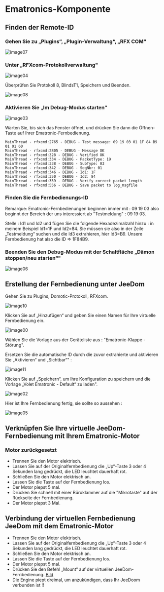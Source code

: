 # Ematronics-Komponente

## Finden der Remote-ID

### Gehen Sie zu „Plugins“, „Plugin-Verwaltung“, „RFX COM"

![image07](images/volet.ematronic/image07.png)

### Unter „RFXcom-Protokollverwaltung"

![image04](images/volet.ematronic/image04.png)

Überprüfen Sie Protokoll 8, BlindsT1, Speichern und Beenden.

![image08](images/volet.ematronic/image08.png)

### Aktivieren Sie „Im Debug-Modus starten"

![image03](images/volet.ematronic/image03.png)

Warten Sie, bis sich das Fenster öffnet, und drücken Sie dann die Öffnen-Taste auf Ihrer Ematronic-Fernbedienung.

````
MainThread - rfxcmd:2765 - DEBUG - Test message: 09 19 03 01 1F 84 B9 01 01 60
MainThread - rfxcmd:2805 - DEBUG - Message OK
MainThread - rfxcmd:328 - DEBUG - Verified OK
MainThread - rfxcmd:334 - DEBUG - PacketType: 19
MainThread - rfxcmd:338 - DEBUG - SubType: 03
MainThread - rfxcmd:342 - DEBUG - SeqNbr: 01
MainThread - rfxcmd:346 - DEBUG - Id1: 1F
MainThread - rfxcmd:350 - DEBUG - Id2: 84
MainThread - rfxcmd:359 - DEBUG - Verify correct packet length
MainThread - rfxcmd:556 - DEBUG - Save packet to log_msgfile
````

### Finden Sie die Fernbedienungs-ID

Remarque: Ematronic-Fernbedienungen beginnen immer mit : 09 19 03 also beginnt der Bereich der uns interessiert ab "Testmeldung" : 09 19 03.

Stelle : Id1 und Id2 und fügen Sie die folgende Hexadezimalzahl hinzu : in meinem Beispiel Id1=1F und Id2=84. Sie müssen sie also in der Zeile „Testmeldung“ suchen und die Id3 extrahieren, hier Id3=B9. Unsere Fernbedienung hat also die ID ⇒ 1F84B9.

### Beenden Sie den Debug-Modus mit der Schaltfläche „Dämon stoppen/neu starten“"

![image06](images/volet.ematronic/image06.png)

## Erstellung der Fernbedienung unter JeeDom

Gehen Sie zu Plugins, Domotic-Protokoll, RFXcom.

![image10](images/volet.ematronic/image10.png)

Klicken Sie auf „Hinzufügen“ und geben Sie einen Namen für Ihre virtuelle Fernbedienung ein.

![image00](images/volet.ematronic/image00.png)

Wählen Sie die Vorlage aus der Geräteliste aus : "Ematronic-Klappe - Störung".

Ersetzen Sie die automatische ID durch die zuvor extrahierte und aktivieren Sie „Aktivieren“ und „Sichtbar“" :

![image11](images/volet.ematronic/image11.png)

Klicken Sie auf „Speichern“, um Ihre Konfiguration zu speichern und die Vorlage „Volet Ematronic - Default“ zu laden".

![image02](images/volet.ematronic/image02.png)

Hier ist Ihre Fernbedienung fertig, sie sollte so aussehen :

![image05](images/volet.ematronic/image05.png)

## Verknüpfen Sie Ihre virtuelle JeeDom-Fernbedienung mit Ihrem Ematronic-Motor

### Motor zurückgesetzt

-   Trennen Sie den Motor elektrisch.
-   Lassen Sie auf der Originalfernbedienung die „Up“-Taste 3 oder 4 Sekunden lang gedrückt, die LED leuchtet dauerhaft rot.
-   Schließen Sie den Motor elektrisch an.
-   Lassen Sie die Taste auf der Fernbedienung los.
-   Der Motor piepst 5 mal.
-   Drücken Sie schnell mit einer Büroklammer auf die "Mikrotaste" auf der Rückseite der Fernbedienung.
-   Der Motor piepst 3 Mal.

## Verbindung der virtuellen Fernbedienung JeeDom mit dem Ematronic-Motor

-   Trennen Sie den Motor elektrisch.
-   Lassen Sie auf der Originalfernbedienung die „Up“-Taste 3 oder 4 Sekunden lang gedrückt, die LED leuchtet dauerhaft rot.
-   Schließen Sie den Motor elektrisch an.
-   Lassen Sie die Taste auf der Fernbedienung los.
-   Der Motor piepst 5 mal.
-   Drücken Sie den Befehl „Mount“ auf der virtuellen JeeDom-Fernbedienung.
[Bild](images/volet.ematronic/image09.png)
-   Die Engine piept dreimal, um anzukündigen, dass Ihr JeeDoom verbunden ist !!
